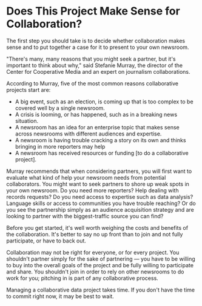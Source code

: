 # Does This Project Make Sense for Collaboration?

The first step you should take is to decide whether collaboration makes sense and to put together a case for it to present to your own newsroom.

"There's many, many reasons that you might seek a partner, but it's important to think about why," said Stefanie Murray, the director of the Center for Cooperative Media and an expert on journalism collaborations.

According to Murray, five of the most common reasons collaborative projects start are:

* A big event, such as an election, is coming up that is too complex to be covered well by a single newsroom. 
* A crisis is looming, or has happened, such as in a breaking news situation. 
* A newsroom has an idea for an enterprise topic that makes sense across newsrooms with different audiences and expertise. 
* A newsroom is having trouble cracking a story on its own and thinks bringing in more reporters may help 
* A newsroom has received resources or funding \[to do a collaborative project\]. 

Murray recommends that when considering partners, you will first want to evaluate what kind of help your newsroom needs from potential collaborators. You might want to seek partners to shore up weak spots in your own newsroom. Do you need more reporters? Help dealing with records requests? Do you need access to expertise such as data analysis? Language skills or access to communities you have trouble reaching? Or do you see the partnership simply as an audience acquisition strategy and are looking to partner with the biggest-traffic source you can find?

Before you get started, it's well worth weighing the costs and benefits of the collaboration. It's better to say no up front than to join and not fully participate, or have to back out.

Collaboration may not be right for everyone, or for every project. You shouldn't partner simply for the sake of partnering — you have to be willing to buy into the overall goals of the project and be fully willing to participate and share. You shouldn't join in order to rely on other newsrooms to do work for you; pitching in is part of any collaborative process.

Managing a collaborative data project takes time. If you don't have the time to commit right now, it may be best to wait.

